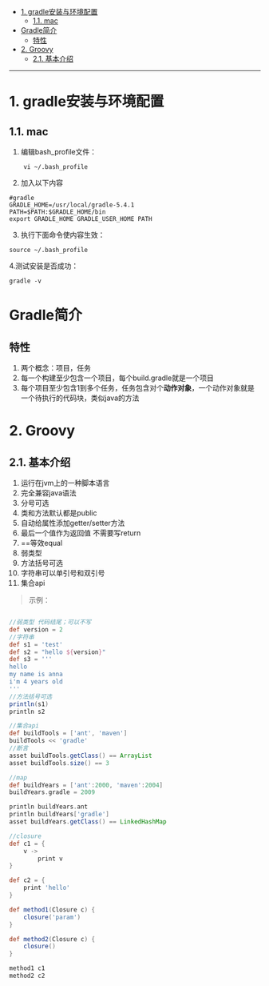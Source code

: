 
- [1. gradle安装与环境配置](#1-gradle安装与环境配置)
	- [1.1. mac](#11-mac)
- [Gradle简介](#gradle简介)
	- [特性](#特性)
- [2. Groovy](#2-groovy)
	- [2.1. 基本介绍](#21-基本介绍)


------------


# 1. gradle安装与环境配置

## 1.1. mac

1. 编辑bash_profile文件：
```shell
	vi ~/.bash_profile
```
2. 加入以下内容
```shell
#gradle
GRADLE_HOME=/usr/local/gradle-5.4.1
PATH=$PATH:$GRADLE_HOME/bin
export GRADLE_HOME GRADLE_USER_HOME PATH
```
3. 执行下面命令使内容生效：
```shell
source ~/.bash_profile
```
4.测试安装是否成功：
```shell
gradle -v
```

# Gradle简介
## 特性
1. 两个概念：项目，任务
2. 每一个构建至少包含一个项目，每个build.gradle就是一个项目
3. 每个项目至少包含1到多个任务，任务包含对个**动作对象**，一个动作对象就是一个待执行的代码块，类似java的方法



# 2. Groovy

## 2.1. 基本介绍

1. 运行在jvm上的一种脚本语言
2. 完全兼容java语法
3. 分号可选
4. 类和方法默认都是public
5. 自动给属性添加getter/setter方法
6. 最后一个值作为返回值 不需要写return
7. ==等效equal
8. 弱类型
9. 方法括号可选
10. 字符串可以单引号和双引号
11. 集合api
>示例：
```groovy

//弱类型 代码结尾；可以不写
def version = 2
//字符串
def s1 = 'test'
def s2 = "hello ${version}"
def s3 = '''
hello
my name is anna
i'm 4 years old
'''
//方法括号可选
println(s1)
println s2

//集合api
def buildTools = ['ant', 'maven']
buildTools << 'gradle'
//断言
asset buildTools.getClass() == ArrayList
asset buildTools.size() == 3

//map
def buildYears = ['ant':2000, 'maven':2004]
buildYears.gradle = 2009

println buildYears.ant
println buildYears['gradle']
asset buildYears.getClass() == LinkedHashMap

//closure
def c1 = {
	v ->
		print v
}

def c2 = {
	print 'hello'
}

def method1(Closure c) {
	closure('param')
}

def method2(Closure c) {
	closure()
}

method1 c1
method2 c2

```


